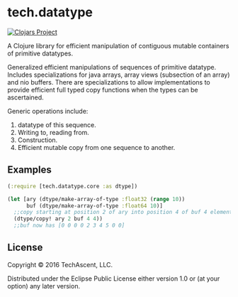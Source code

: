 # tech.datatype 
[![Clojars Project](https://clojars.org/techascent/tech.datatype/latest-version.svg)](https://clojars.org/techascent/tech.datatype)


A Clojure library for efficient manipulation of contiguous mutable containers of primitive datatypes.

Generalized efficient manipulations of sequences of primitive datatype.
Includes specializations for java arrays, array views (subsection of an array)
and nio buffers.  There are specializations to allow implementations to provide
efficient full typed copy functions when the types can be ascertained.

  Generic operations include:
  1. datatype of this sequence.
  2. Writing to, reading from.
  3. Construction.
  4. Efficient mutable copy from one sequence to another.



## Examples


```clojure
(:require [tech.datatype.core :as dtype])

(let [ary (dtype/make-array-of-type :float32 (range 10))
      buf (dtype/make-array-of-type :float64 10)]
  ;;copy starting at position 2 of ary into position 4 of buf 4 elements
  (dtype/copy! ary 2 buf 4 4))
  ;;buf now has [0 0 0 0 2 3 4 5 0 0]
```

## License

Copyright © 2016 TechAscent, LLC.

Distributed under the Eclipse Public License either version 1.0 or (at
your option) any later version.
